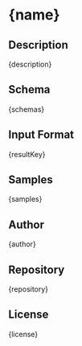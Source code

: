 # {name}

## Description

{description}

## Schema

{schemas}

## Input Format

{resultKey}

## Samples

{samples}

## Author

{author}

## Repository

{repository}

## License

{license}

